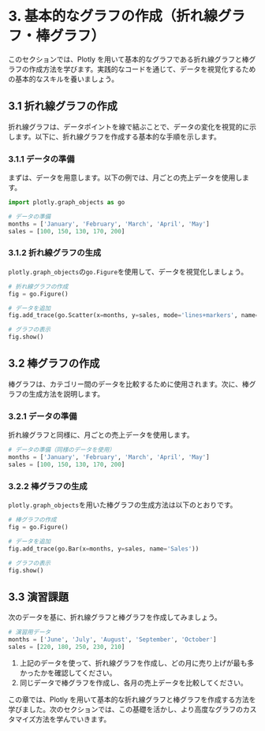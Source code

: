 # 3. 基本的なグラフの作成（折れ線グラフ・棒グラフ）

このセクションでは、Plotly を用いて基本的なグラフである折れ線グラフと棒グラフの作成方法を学びます。実践的なコードを通じて、データを視覚化するための基本的なスキルを養いましょう。

## 3.1 折れ線グラフの作成

折れ線グラフは、データポイントを線で結ぶことで、データの変化を視覚的に示します。以下に、折れ線グラフを作成する基本的な手順を示します。

### 3.1.1 データの準備

まずは、データを用意します。以下の例では、月ごとの売上データを使用します。

```python
import plotly.graph_objects as go

# データの準備
months = ['January', 'February', 'March', 'April', 'May']
sales = [100, 150, 130, 170, 200]
```

### 3.1.2 折れ線グラフの生成

`plotly.graph_objects`の`go.Figure`を使用して、データを視覚化しましょう。

```python
# 折れ線グラフの作成
fig = go.Figure()

# データを追加
fig.add_trace(go.Scatter(x=months, y=sales, mode='lines+markers', name='Sales'))

# グラフの表示
fig.show()
```

## 3.2 棒グラフの作成

棒グラフは、カテゴリー間のデータを比較するために使用されます。次に、棒グラフの生成方法を説明します。

### 3.2.1 データの準備

折れ線グラフと同様に、月ごとの売上データを使用します。

```python
# データの準備（同様のデータを使用）
months = ['January', 'February', 'March', 'April', 'May']
sales = [100, 150, 130, 170, 200]
```

### 3.2.2 棒グラフの生成

`plotly.graph_objects`を用いた棒グラフの生成方法は以下のとおりです。

```python
# 棒グラフの作成
fig = go.Figure()

# データを追加
fig.add_trace(go.Bar(x=months, y=sales, name='Sales'))

# グラフの表示
fig.show()
```

## 3.3 演習課題

次のデータを基に、折れ線グラフと棒グラフを作成してみましょう。

```python
# 演習用データ
months = ['June', 'July', 'August', 'September', 'October']
sales = [220, 180, 250, 230, 210]
```

1. 上記のデータを使って、折れ線グラフを作成し、どの月に売り上げが最も多かったかを確認してください。
2. 同じデータで棒グラフを作成し、各月の売上データを比較してください。

この章では、Plotly を用いて基本的な折れ線グラフと棒グラフを作成する方法を学びました。次のセクションでは、この基礎を活かし、より高度なグラフのカスタマイズ方法を学んでいきます。
